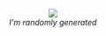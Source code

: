 <p align="center">
  <a href="https://github.com/de-luca/useless-svg">
    <img src="https://real.b00.biz/useless.svg">
  </a>
  <br>
  <em>I'm randomly generated</em>
</p>
